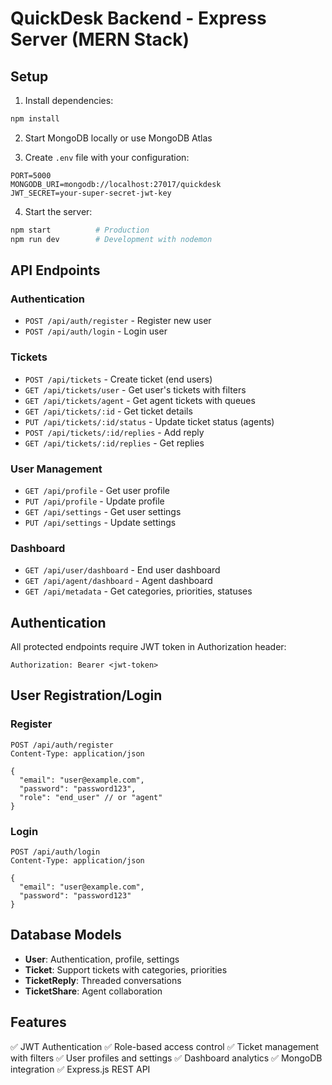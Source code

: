 # QuickDesk Backend - Express Server (MERN Stack)

## Setup

1. Install dependencies:
```bash
npm install
```

2. Start MongoDB locally or use MongoDB Atlas

3. Create `.env` file with your configuration:
```
PORT=5000
MONGODB_URI=mongodb://localhost:27017/quickdesk
JWT_SECRET=your-super-secret-jwt-key
```

4. Start the server:
```bash
npm start          # Production
npm run dev        # Development with nodemon
```

## API Endpoints

### Authentication
- `POST /api/auth/register` - Register new user
- `POST /api/auth/login` - Login user

### Tickets
- `POST /api/tickets` - Create ticket (end users)
- `GET /api/tickets/user` - Get user's tickets with filters
- `GET /api/tickets/agent` - Get agent tickets with queues
- `GET /api/tickets/:id` - Get ticket details
- `PUT /api/tickets/:id/status` - Update ticket status (agents)
- `POST /api/tickets/:id/replies` - Add reply
- `GET /api/tickets/:id/replies` - Get replies

### User Management
- `GET /api/profile` - Get user profile
- `PUT /api/profile` - Update profile
- `GET /api/settings` - Get user settings
- `PUT /api/settings` - Update settings

### Dashboard
- `GET /api/user/dashboard` - End user dashboard
- `GET /api/agent/dashboard` - Agent dashboard
- `GET /api/metadata` - Get categories, priorities, statuses

## Authentication

All protected endpoints require JWT token in Authorization header:
```
Authorization: Bearer <jwt-token>
```

## User Registration/Login

### Register
```
POST /api/auth/register
Content-Type: application/json

{
  "email": "user@example.com",
  "password": "password123",
  "role": "end_user" // or "agent"
}
```

### Login
```
POST /api/auth/login
Content-Type: application/json

{
  "email": "user@example.com",
  "password": "password123"
}
```

## Database Models

- **User**: Authentication, profile, settings
- **Ticket**: Support tickets with categories, priorities
- **TicketReply**: Threaded conversations
- **TicketShare**: Agent collaboration

## Features

✅ JWT Authentication
✅ Role-based access control
✅ Ticket management with filters
✅ User profiles and settings
✅ Dashboard analytics
✅ MongoDB integration
✅ Express.js REST API